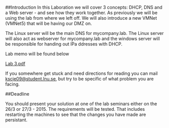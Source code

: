 ##Introduction
In this Laboration we will cover 3 concepts: DHCP, DNS and a Web server -  and see how they work together. As previously we will be using the lab from where we left off. We will also introduce a new VMNet (VMNet5) that will be having our DMZ on.

The Linux server will be the main DNS for mycompany.lab. The Linux server will also act as webserver for mycompany.lab and the windows server will be responsible for handing out IPa ddresses with DHCP.

Lab memo will be found below

[Lab 3.pdf](https://github.com/1DV020/labs/raw/master/Lab%203/Lab_3.pdf)

If you somewhere get stuck and need directions for reading you can mail kscje09@student.lnu.se, but try to be specific of what problem you are facing. 

##Deadline

You should present your solution at one of the lab seminars either on the 26/3 or 27/3 - 2015. The requirements will be tested. That includes restarting the machines to see that the changes you have made are persistant.

